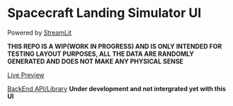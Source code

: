 # Spacecraft Landing Simulator UI
Powered by [StreamLit](https://github.com/streamlit/streamlit)

**THIS REPO IS A WIP(WORK IN PROGRESS) AND IS ONLY INTENDED FOR TESTING LAYOUT PURPOSES, ALL THE DATA ARE RANDOMLY GENERATED AND DOES NOT MAKE ANY PHYSICAL SENSE**

[Live Preview](https://simulation.n0ne1eft.info)

[BackEnd API/Library](https://github.com/SkymanOne/SpaceShuttleSimulator) **Under development and not intergrated yet with this UI**
